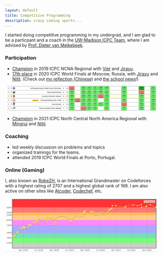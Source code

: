 ```yaml
---
layout: default
title: Competitive Programming
description: crazy coding sports...
---
```


I started doing competitive programming in my undergrad, and I am glad to be a particpant and a coach in the [UW-Madison ICPC Team](https://pages.cs.wisc.edu/~dieter/ICPC/), where I am advised by [Prof. Dieter van Melkebeek](https://pages.cs.wisc.edu/~dieter/).

### Participation
- [Champion](https://ncna19.kattis.com/standings) in 2019 ICPC NCNA Regional with [Viet](https://codeforces.com/profile/bvd) and [Jirayu](https://codeforces.com/profile/top34051).
- [17th place](https://icpc.global/regionals/finder/world-finals-2020/standings) in 2020 ICPC World Finals at Moscow, Russia, with [Jirayu](https://codeforces.com/profile/top34051) and [Nitit](https://codeforces.com/profile/LUL____SEPLED1305). (Check out [my reflection (Chinese)](./wf2020.html) and [the school news](https://www.cs.wisc.edu/2022/01/25/uw-madison-team-continues-record-20-year-streak-in-icpc-world-finals/)!)

![wf2020](./imgs/wf2020.png)

- [Champion](https://ncna21.kattis.com/standings) in 2021 ICPC North Central North America Regional with [Mingrui](https://codeforces.com/profile/Subconscious) and [Nitit](https://codeforces.com/profile/LUL____SEPLED1305).

### Coaching
- led weekly discussion on problems and topics
- organized trainings for the teams.
- attended 2019 ICPC World Finals at Porto, Portugal.

### Online (Gaming)

I, also known as [RobeZH](https://codeforces.com/profile/RobeZH), is an International Grandmaster on Codeforces with a highest rating of 2707 and a highest global rank of 169. I am also active on other sites like [Atcoder](https://atcoder.jp/users/RobeZH), [Codechef](https://www.codechef.com/users/robezh765), etc.

![cf](./imgs/cf.png)